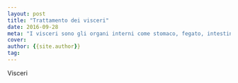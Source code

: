```yaml
---
layout: post
title: "Trattamento dei visceri"
date: 2016-09-28
meta: "I visceri sono gli organi interni come stomaco, fegato, intestino… Tensioni e rigidità localizzate sui visceri hanno a che fare col loro rapporto col sistema muscolo-scheletrico e possono dare problemi a parti del corpo apparentemente non collegate."
cover:
author: {{site.author}}
tag:
---
```

Visceri
